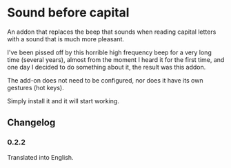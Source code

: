 # Sound before capital

An addon that replaces the beep that sounds when reading capital letters with a sound that is much more pleasant.

I've been pissed off by this horrible high frequency beep for a very long time (several years), almost from the moment I heard it for the first time, and one day I decided to do something about it, the result was this addon.

The add-on does not need to be configured, nor does it have its own gestures (hot keys).

Simply install it and it will start working.

## Changelog

### 0.2.2

Translated into English.
